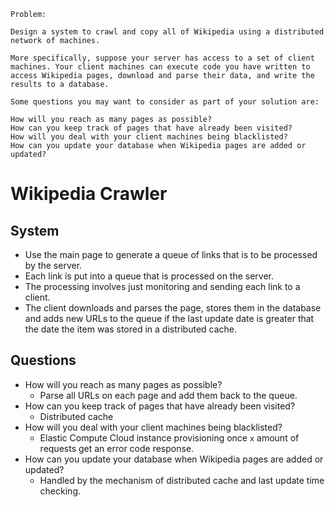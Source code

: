 ```
Problem:

Design a system to crawl and copy all of Wikipedia using a distributed network of machines.

More specifically, suppose your server has access to a set of client machines. Your client machines can execute code you have written to access Wikipedia pages, download and parse their data, and write the results to a database.

Some questions you may want to consider as part of your solution are:

How will you reach as many pages as possible?
How can you keep track of pages that have already been visited?
How will you deal with your client machines being blacklisted?
How can you update your database when Wikipedia pages are added or updated?
```

# Wikipedia Crawler

## System

-   Use the main page to generate a queue of links that is to be processed by the server.
-   Each link is put into a queue that is processed on the server.
-   The processing involves just monitoring and sending each link to a client.
-   The client downloads and parses the page, stores them in the database and adds new URLs to the queue if the last update date is greater that the date the item was stored in a distributed cache.

## Questions

-   How will you reach as many pages as possible?
    -   Parse all URLs on each page and add them back to the queue.
-   How can you keep track of pages that have already been visited?
    -   Distributed cache
-   How will you deal with your client machines being blacklisted?
    -   Elastic Compute Cloud instance provisioning once `x` amount of requests get an error code response.
-   How can you update your database when Wikipedia pages are added or updated?
    -   Handled by the mechanism of distributed cache and last update time checking.
